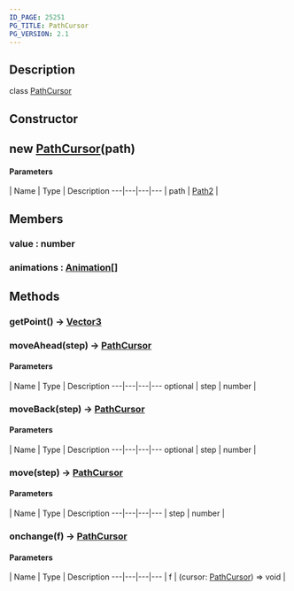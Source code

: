 ```yaml
---
ID_PAGE: 25251
PG_TITLE: PathCursor
PG_VERSION: 2.1
---
```

## Description

class [PathCursor](/classes/3.0/PathCursor)



## Constructor

## new [PathCursor](/classes/3.0/PathCursor)(path)



#### Parameters
 | Name | Type | Description
---|---|---|---
 | path | [Path2](/classes/3.0/Path2) |      

## Members

### value : number



### animations : [Animation](/classes/3.0/Animation)[]



## Methods

### getPoint() &rarr; [Vector3](/classes/3.0/Vector3)


### moveAhead(step) &rarr; [PathCursor](/classes/3.0/PathCursor)



#### Parameters
 | Name | Type | Description
---|---|---|---
optional | step | number |      

### moveBack(step) &rarr; [PathCursor](/classes/3.0/PathCursor)



#### Parameters
 | Name | Type | Description
---|---|---|---
optional | step | number |      

### move(step) &rarr; [PathCursor](/classes/3.0/PathCursor)



#### Parameters
 | Name | Type | Description
---|---|---|---
 | step | number |      

### onchange(f) &rarr; [PathCursor](/classes/3.0/PathCursor)



#### Parameters
 | Name | Type | Description
---|---|---|---
 | f | (cursor: [PathCursor](/classes/3.0/PathCursor)) =&gt; void |      

